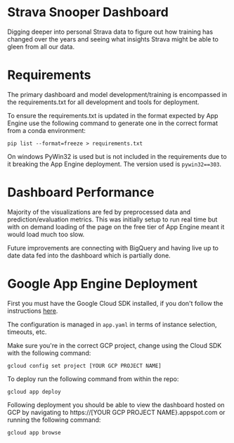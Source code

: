 # Strava Snooper Dashboard

Digging deeper into personal Strava data to figure out how training has changed over the years and seeing what insights Strava might be able to gleen from all our data.

# Requirements

The primary dashboard and model development/training is encompassed in the requirements.txt for all development and tools for deployment.

To ensure the requirements.txt is updated in the format expected by App Engine use the following command to generate one in the correct format from a conda environment:

`pip list --format=freeze > requirements.txt`

On windows PyWin32 is used but is not included in the requirements due to it breaking the App Engine deployment. The version used is `pywin32==303`.

# Dashboard Performance

Majority of the visualizations are fed by preprocessed data and prediction/evaluation metrics. This was initially setup to run real time but with on demand loading of the page on the free tier of App Engine meant it would load much too slow.

Future improvements are connecting with BigQuery and having live up to date data fed into the dashboard which is partially done.

# Google App Engine Deployment

First you must have the Google Cloud SDK installed, if you don't follow the instructions [here](https://cloud.google.com/sdk/docs/).

The configuration is managed in `app.yaml` in terms of instance selection, timeouts, etc.

Make sure you're in the correct GCP project, change using the Cloud SDK with the following command:

`gcloud config set project [YOUR GCP PROJECT NAME]`

To deploy run the following command from within the repo:

`gcloud app deploy`

Following deployment you should be able to view the dashboard hosted on GCP by navigating to https://[YOUR GCP PROJECT NAME}.appspot.com or running the following command:

`gcloud app browse`
